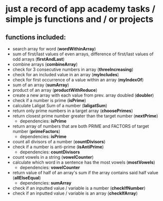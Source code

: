 # just a record of app academy tasks / simple js functions and / or projects

## functions included:

+ search array for word (**wordWithinArray**)
+ sum of first/last values of even arrays, difference of first/last values of odd arrays (**firstAndLast**)
+ combine arrays (**combineArray**)
+ check for 3 consecutive numbers in array (**threeIncreasing**)
+ check for an included value in an array (**myIncludes**)
+ check for first occurrence of a value within an array (**myIndexOf**)
+ sum of an array (**sumArray**)
+ product of an array (**productWithReduce**)
+ create a new array with each value from prev. array doubled (**doubler**)
+ check if a number is prime (**isPrime**)
+ calculate Laligat Sum of a number (**laligatSum**)
+ return only prime numbers in a target array (**choosePrimes**)
+ return closest prime number greater than the target number (**nextPrime**)
    + dependencies: **isPrime**
+ return array of numbers that are both PRIME and FACTORS of target number (**primeFactors**)
    + dependencies: **isPrime**
+ count all divisors of a number (**countDivisors**)
+ check if a number is anti-prime (**isAntiPrime**)
    + dependencies: **countDivisors**
+ count vowels in a string (**vowelCounter**)
+ calculate which word in a sentence has the most vowels (**mostVowels**)
    + dependencies: **vowelCounter**
+ return value of half of an array's sum if the array contains said half value (**allElseEqual**)
    + dependencies: **sumArray**
+ check if an inputted value / variable is a number (**checkIfNumber**)
+ check if an inputted value / variable is an array (**checkIfArray**)
